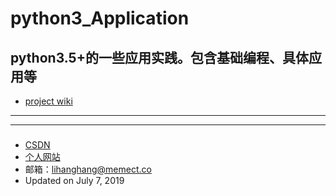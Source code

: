 # python3_Application
python3.5+的一些应用实践。包含基础编程、具体应用等
---
- [project wiki](https://github.com/lihanghang/python3_Application/wiki)
---

---
###
- [CSDN](https://blog.csdn.net/lihangll)  
- [个人网站](https://lihanghang.top/)  
- 邮箱：lihanghang@memect.co 
- Updated on July 7, 2019  
